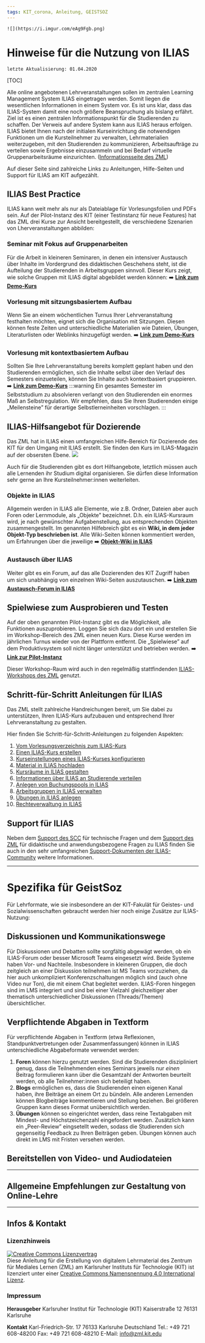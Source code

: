 ```yaml
---
tags: KIT_corona, Anleitung, GEISTSOZ
---
```

`![](https://i.imgur.com/eAg9Fgb.png)`

# Hinweise für die Nutzung von ILIAS
```
letzte Aktualisierung: 01.04.2020
```
[TOC]

Alle online angebotenen Lehrveranstaltungen sollen im zentralen Learning Management System ILIAS eingetragen werden. Somit liegen die wesentlichen Informationen in einem System vor. Es ist uns klar, dass das ILIAS-System damit eine noch größere Beanspruchung als bislang erfährt. Ziel ist es einen zentralen Informationspunkt für die Studierenden zu schaffen. Der Verweis auf andere System kann aus ILIAS heraus erfolgen.
ILIAS bietet Ihnen nach der initialen Kurseinrichtung die notwendigen Funktionen um die Kursteilnehmer zu verwalten, Lehrmaterialien weiterzugeben, mit den Studierenden zu kommunizieren, Arbeitsaufträge zu verteilen sowie Ergebnisse einzusammeln und bei Bedarf virtuelle Gruppenarbeitsräume einzurichten. ([Informationsseite des ZML](http://www.zml.kit.edu/corona-ilias-nutzung.php))

Auf dieser Seite sind zahlreiche Links zu Anleitungen, Hilfe-Seiten und Support für ILIAS am KIT aufgezählt. 

## ILIAS Best Practice
ILIAS kann weit mehr als nur als Dateiablage für Vorlesungsfolien und PDFs sein. Auf der Pilot-Instanz des KIT (einer Testinstanz für neue Features) hat das ZML drei Kurse zur Ansicht bereitgestellt, die verschiedene Szenarien von Lherveranstaltungen abbilden:


### Seminar mit Fokus auf Gruppenarbeiten
Für die Arbeit in kleineren Seminaren, in denen ein intensiver Austausch über Inhalte im Vordergrund des didaktischen Geschehens steht, ist die Aufteilung der Studierenden in Arbeitsgruppen sinnvoll. Dieser Kurs zeigt, wie solche Gruppen mit ILIAS digital abgebildet werden können:
➡️ **[Link zum Demo-Kurs](https://scc-ilias-plugins.scc.kit.edu/goto.php?target=crs_4884&client_id=pilot)**

### Vorlesung mit sitzungsbasiertem Aufbau
Wenn Sie an einem wöchentlichen Turnus Ihrer Lehrveranstaltung festhalten möchten, eignet sich die Organisation mit Sitzungen. Diesen können feste Zeiten und unterschiedliche Materialien wie Dateien, Übungen, Literaturlisten oder Weblinks hinzugefügt werden.
➡️ **[Link zum Demo-Kurs](https://scc-ilias-plugins.scc.kit.edu/goto.php?target=crs_3183&client_id=pilot)**

### Vorlesung mit kontextbasiertem Aufbau
Sollten Sie Ihre Lehrveranstaltung bereits komplett geplant haben und den Studierenden ermöglichen, sich die Inhalte selbst über den Verlauf des Semesters einzueteilen, können Sie Inhalte auch kontextbasiert gruppieren.
➡️ **[Link zum Demo-Kurs](https://scc-ilias-plugins.scc.kit.edu/goto.php?target=crs_4254&client_id=pilot)**
:::warning
Ein gesamtes Semester im Selbststudium zu absolvieren verlangt von den Studierenden ein enormes Maß an Selbstregulation. Wir empfehlen, dass Sie Ihren Studierenden einige „Meilensteine” für derartige Selbstlerneinheiten vorschlagen.
:::

## ILIAS-Hilfsangebot für Dozierende
Das ZML hat in ILIAS einen umfangreichen Hilfe-Bereich für Dozierende des KIT für den Umgang mit ILIAS erstellt. Sie finden den Kurs im ILIAS-Magazin auf der obsersten Ebene.
![](https://i.imgur.com/ec8kFTr.png)

Auch für die Studierenden gibt es dort Hilfsangebote, letztlich müssen auch alle Lernenden ihr Studium digital organisieren. Sie dürfen diese Information sehr gerne an Ihre Kursteilnehmer:innen weiterleiten.

### Objekte in ILIAS
Allgemein werden in ILIAS alle Elemente, wie z.B. Ordner, Dateien aber auch Foren oder Lernmodule, als „Objekte” bezeichnet. D.h. ein ILIAS-Kursraum wird, je nach gewünschter Aufgabenstellung, aus entsprechenden Objekten zusammengestellt.
Im genannten Hilfebreich gibt es ein **Wiki, in dem jeder Objekt-Typ beschrieben ist**. Alle Wiki-Seiten können kommentiert werden, um Erfahrungen über die jeweilige
➡️ **[Objekt-Wiki in ILIAS](https://ilias.studium.kit.edu/goto.php?target=wiki_1026904_Übersicht)**

### Austausch über ILIAS 
Weiter gibt es ein Forum, auf das alle Dozierenden des KIT Zugriff haben um sich unabhängig von einzelnen Wiki-Seiten auszutauschen.
➡️ **[Link zum Austausch-Forum in ILIAS](https://ilias.studium.kit.edu/ilias.php?ref_id=1099877&cmd=showThreads&cmdClass=ilrepositorygui&cmdNode=uf&baseClass=ilrepositorygui)**


## Spielwiese zum Ausprobieren und Testen
Auf der oben genannten Pilot-Instanz gibt es die Möglichkeit, alle Funktionen auszuprobieren. Loggen Sie sich dazu dort ein und erstellen Sie im Workshop-Bereich des ZML einen neuen Kurs. Diese Kurse werden im jährlichen Turnus wieder von der Plattform entfernt. Die „Spielwiese” auf dem Produktivsystem soll nicht länger unterstützt und betrieben werden.
➡️ **[Link zur Pilot-Instanz](https://scc-ilias-plugins.scc.kit.edu/goto.php?target=cat_5468&client_id=pilot)**

Dieser Workshop-Raum wird auch in den regelmäßig stattfindenden [ILIAS-Workshops des ZML](http://www.zml.kit.edu/workshops.php) genutzt.


## Schritt-für-Schritt Anleitungen für ILIAS
Das ZML stellt zahlreiche Handreichungen bereit, um Sie dabei zu unterstützen, Ihren ILIAS-Kurs aufzubauen und entsprechend Ihrer Lehrveranstaltung zu gestalten.

Hier finden Sie Schritt-für-Schritt-Anleitungen zu folgenden Aspekten:

1. [Vom Vorlesungsverzeichnis zum ILIAS-Kurs](https://s.kit.edu/ilias-veranstaltungsmanagement)
2. [Einen ILIAS-Kurs erstellen](https://s.kit.edu/ilias-kurserstellung)
3. [Kurseinstellungen eines ILIAS-Kurses konfigurieren](https://s.kit.edu/ilias-kurseinstellungen)
4. [Material in ILIAS hochladen](https://s.kit.edu/ilias-materialien-hochladen)
5. [Kursräume in ILIAS gestalten](https://s.kit.edu/ilias-kursraumgestaltung)
6. [Informationen über ILIAS an Studierende verteilen](https://s.kit.edu/ilias-informationsdistribution)
7. [Anlegen von Buchungspools in ILIAS](https://s.kit.edu/ilias-buchungspools)
8. [Arbeitsgruppen in ILIAS verwalten](https://s.kit.edu/ilias-gruppen-verwalten)
9. [Übungen in ILIAS anlegen](https://s.kit.edu/ilias-uebungen)
10. [Rechteverwaltung in ILIAS](https://s.kit.edu/ilias-rechteverwaltung)

## Support für ILIAS
Neben dem [Support des SCC](ilias@studium.kit.edu) für technische Fragen und dem [Support des ZML](elearning@studium.kit.edu) für didaktische und anwendungsbezogene Fragen zu ILIAS finden Sie auch in den sehr umfangreichen [Support-Dokumenten der ILIAS-Community](https://docu.ilias.de/goto_docu_lm_6022.html) weitere Informationen.

---
# Spezifika für GeistSoz
Für Lehrformate, wie sie insbesondere an der KIT-Fakulät für Geistes- und Sozialwissenschaften gebraucht werden hier noch einige Zusätze zur ILIAS-Nutzung:

## Diskussionen und Kommunikationswege
Für Diskussionen und Debatten sollte sorgfältig abgewägt werden, ob ein ILIAS-Forum oder besser Microsoft Teams eingesetzt wird. Beide Systeme haben Vor- und Nachteile. Insbesondere in kleineren Gruppen, die doch zeitgleich an einer Diskussion teilnehmen ist MS Teams vorzuziehen, da hier auch unkompliziert Konferenzschaltungen möglich sind (auch ohne Video nur Ton), die mit einem Chat begleitet werden. ILIAS-Foren hingegen sind im LMS integriert und sind bei einer Vielzahl gleichzeitiger aber thematisch unterschiedlicher Diskussionen (Threads/Themen) übersichtlicher.

## Verpflichtende Abgaben in Textform
Für verpflichtende Abgaben in Textform (etwa Reflexionen, Standpunktvertretungen oder Zusammenfassungen) können in ILIAS unterschiedliche Abgabeformate verwendet werden:
1. **Foren** können hierzu genutzt werden. Sind die Studierenden diszipliniert genug, dass die Teilnehmenden eines Seminars jeweils nur *einen* Beitrag formulieren kann über die Gesamtzahl der Antworten beurteilt werden, ob alle Teilnehmer:innen sich beteiligt haben.
2. **Blogs** ermöglichen es, dass die Studierenden einen eigenen Kanal haben, ihre Beiträge an einem Ort zu bündeln. Alle anderen Lernenden können Blogbeiträge kommentieren und Stellung beziehen. Bei größeren Gruppen kann dieses Format unübersichtlich werden.
3. **Übungen** können so eingerichtet werden, dass reine Textabgaben mit Mindest- und Höchstzeichenzahl eingefordert werden. Zusätzlich kann ein „Peer-Review” eingsetellt weden, sodass die Studierenden sich gegenseitig Feedback zu Ihren Beiträgen geben. Übungen können auch direkt im LMS mit Fristen versehen werden.

## Bereitstellen von Video- und Audiodateien

---

## Allgemeine Empfehlungen zur Gestaltung von Online-Lehre

---
## Infos & Kontakt

### Lizenzhinweis
<a rel="license" href="http://creativecommons.org/licenses/by/4.0/"><img alt="Creative Commons Lizenzvertrag" style="border-width:0" src="https://i.creativecommons.org/l/by/4.0/88x31.png" /></a><br /><span xmlns:dct="http://purl.org/dc/terms/" property="dct:title">Diese Anleitung für die Erstellung von digitalem Lehrmaterial</span> des <span xmlns:cc="http://creativecommons.org/ns#" property="cc:attributionName">Zentrum für Mediales Lernen (ZML) am Karlsruher Instituts für Technologie (KIT)</span> ist lizenziert unter einer <a rel="license" href="http://creativecommons.org/licenses/by/4.0/">Creative Commons Namensnennung 4.0 International Lizenz</a>.

### Impressum

**Herausgeber**
Karlsruher Institut für Technologie (KIT)
Kaiserstraße 12
76131 Karlsruhe

**Kontakt**
Karl-Friedrich-Str. 17
76133 Karlsruhe
Deutschland
Tel.: +49 721 608-48200
Fax: +49 721 608-48210
E-Mail: info@zml.kit.edu
